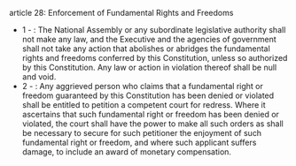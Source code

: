 article 28: Enforcement of Fundamental Rights and Freedoms

<ul>
			<li>1 - : The National Assembly or any subordinate legislative authority shall not make any law, and the Executive and the agencies of government shall not take any action that abolishes or abridges the fundamental rights and freedoms conferred by this Constitution, unless so authorized by this Constitution. Any law or action in violation thereof shall be null and void.<ul>
			</ul></li>			<li>2 - : Any aggrieved person who claims that a fundamental right or freedom guaranteed by this Constitution has been denied or violated shall be entitled to petition a competent court for redress. Where it ascertains that such fundamental right or freedom has been denied or violated, the court shall have the power to make all such orders as shall be necessary to secure for such petitioner the enjoyment of such fundamental right or freedom, and where such applicant suffers damage, to include an award of monetary compensation.<ul>
			</ul></li></ul>